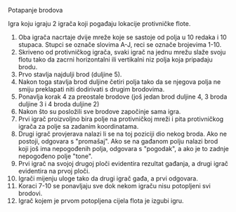 Potapanje brodova

Igra koju igraju 2 igrača koji pogađaju lokacije protivničke flote.

1. Oba igrača nacrtaje dvije mreže koje se sastoje od polja u 
   10 redaka i 10 stupaca. Stupci se označe slovima A-J,
   reci se označe brojevima 1-10.
2. Skriveno od protivničkog igrača, svaki igrač na jednu mrežu slaže 
   svoju flotu tako da zacrni horizontalni ili vertikalni niz polja 
   koja pripadaju brodu. 
3. Prvo stavlja najdulji brod (duljine 5).
4. Nakon toga stavlja brod duljine četiri polja tako da se njegova
   polja ne smiju preklapati niti dodirivati s drugim brodovima.
5. Ponavlja korak 4 za preostale brodove (još jedan brod duljine 4,
   3 broda duljine 3 i 4 broda duljine 2)
6. Nakon što su posložili sve brodove započinje sama igra.
7. Prvi igrač proizvoljno bira polje na protivničkoj mreži i 
   pita protivničkog igrača za polje sa zadanim koordinatama. 
8. Drugi igrač provjerava nalazi li se na toj poziciji dio nekog 
   broda. Ako ne postoji, odgovara s "promašaj". Ako se na gađanom
   polju nalazi brod koji još ima nepogođenih polja, odgovara s
   "pogodak", a ako je to zadnje nepogođeno polje "tone".
9. Prvi igrač na svojoj drugoj ploči evidentira rezultat gađanja,
   a drugi igrač evidentira na prvoj ploči.
10. Igrači mijenju uloge tako da drugi igrač gađa, a prvi odgovara.
11. Koraci 7-10 se ponavljaju sve dok nekom igraču nisu potopljeni
    svi brodovi.
12. Igrač kojem je prvom potopljena cijela flota je izgubi igru.
